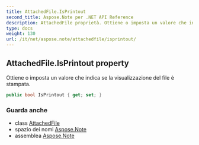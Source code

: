 ```yaml
---
title: AttachedFile.IsPrintout
second_title: Aspose.Note per .NET API Reference
description: AttachedFile proprietà. Ottiene o imposta un valore che indica se la visualizzazione del file è stampata.
type: docs
weight: 130
url: /it/net/aspose.note/attachedfile/isprintout/
---
```

## AttachedFile.IsPrintout property

Ottiene o imposta un valore che indica se la visualizzazione del file è stampata.

```csharp
public bool IsPrintout { get; set; }
```

### Guarda anche

* class [AttachedFile](../)
* spazio dei nomi [Aspose.Note](../../attachedfile/)
* assemblea [Aspose.Note](../../../)


